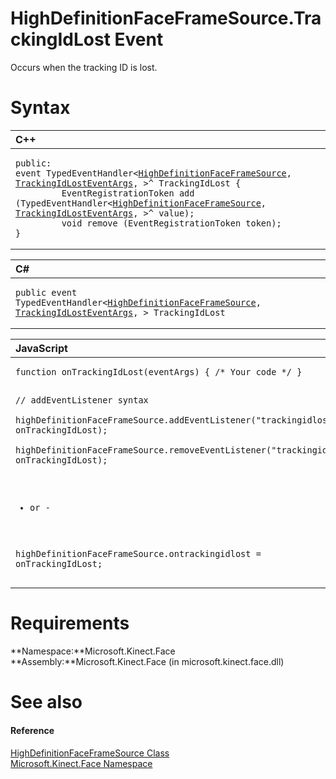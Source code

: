 HighDefinitionFaceFrameSource.TrackingIdLost Event  
==================================================  

Occurs when the tracking ID is lost.<span id="syntaxSection"></span>

Syntax  
======  

<table>
<colgroup>
<col width="100%" />
</colgroup>
<thead>
<tr class="header">
<th align="left">C++</th>
</tr>
</thead>
<tbody>
<tr class="odd">
<td align="left"><pre><code>public:  
event TypedEventHandler&lt;<a href="../../HighDefinitionFaceFrameS.md">HighDefinitionFaceFrameSource</a>, <a href="../../TrackingIdLostEventArgs.md">TrackingIdLostEventArgs</a>, &gt;^ TrackingIdLost {  
         EventRegistrationToken add (TypedEventHandler&lt;<a href="../../HighDefinitionFaceFrameS.md">HighDefinitionFaceFrameSource</a>, <a href="../../TrackingIdLostEventArgs.md">TrackingIdLostEventArgs</a>, &gt;^ value);  
         void remove (EventRegistrationToken token);  
}</code></pre></td>
</tr>
</tbody>
</table>

<table>
<colgroup>
<col width="100%" />
</colgroup>
<thead>
<tr class="header">
<th align="left">C#</th>
</tr>
</thead>
<tbody>
<tr class="odd">
<td align="left"><pre><code>public event TypedEventHandler&lt;<a href="../../HighDefinitionFaceFrameS.md">HighDefinitionFaceFrameSource</a>, <a href="../../TrackingIdLostEventArgs.md">TrackingIdLostEventArgs</a>, &gt; TrackingIdLost</code></pre></td>
</tr>
</tbody>
</table>

<table>
<colgroup>
<col width="100%" />
</colgroup>
<thead>
<tr class="header">
<th align="left">JavaScript</th>
</tr>
</thead>
<tbody>
<tr class="odd">
<td align="left"><pre><code>function onTrackingIdLost(eventArgs) { /* Your code */ }  

// addEventListener syntax  
highDefinitionFaceFrameSource.addEventListener(&quot;trackingidlost&quot;, onTrackingIdLost);  
highDefinitionFaceFrameSource.removeEventListener(&quot;trackingidlost&quot;, onTrackingIdLost);  

- or -  

highDefinitionFaceFrameSource.ontrackingidlost = onTrackingIdLost;</code></pre></td>
</tr>
</tbody>
</table>

<span id="requirements"></span>

Requirements  
============  

**Namespace:**Microsoft.Kinect.Face  
**Assembly:**Microsoft.Kinect.Face (in microsoft.kinect.face.dll)  

<span id="ID4EDB"></span>

See also  
========  

<span id="ID4EFB"></span>
#### Reference  

[HighDefinitionFaceFrameSource Class](../../HighDefinitionFaceFrameS.md)  
 [Microsoft.Kinect.Face Namespace](../../../Kinect.Face.md)  



<!--Please do not edit the data in the comment block below.-->
<!--
TOCTitle : TrackingIdLost Event
RLTitle : HighDefinitionFaceFrameSource.TrackingIdLost Event
KeywordK : TrackingIdLost event
KeywordK : HighDefinitionFaceFrameSource.TrackingIdLost event
KeywordF : Microsoft.Kinect.Face.HighDefinitionFaceFrameSource.TrackingIdLost
KeywordF : HighDefinitionFaceFrameSource.TrackingIdLost
KeywordF : TrackingIdLost
KeywordF : Microsoft.Kinect.Face.HighDefinitionFaceFrameSource.TrackingIdLost
KeywordA : E:Microsoft.Kinect.Face.HighDefinitionFaceFrameSource.TrackingIdLost
AssetID : E:Microsoft.Kinect.Face.HighDefinitionFaceFrameSource.TrackingIdLost
Locale : en-us
CommunityContent : 1
APIType : Managed
APILocation : microsoft.kinect.face.dll
APIName : Microsoft.Kinect.Face.HighDefinitionFaceFrameSource.TrackingIdLost
TargetOS : Windows
TopicType : kbSyntax
DevLang : VB
DevLang : CSharp
DevLang : JavaScript
DevLang : C++
DocSet : K4Wv2
ProjType : K4Wv2Proj
Technology : Kinect for Windows
Product : Kinect for Windows SDK v2
productversion : 20
-->
